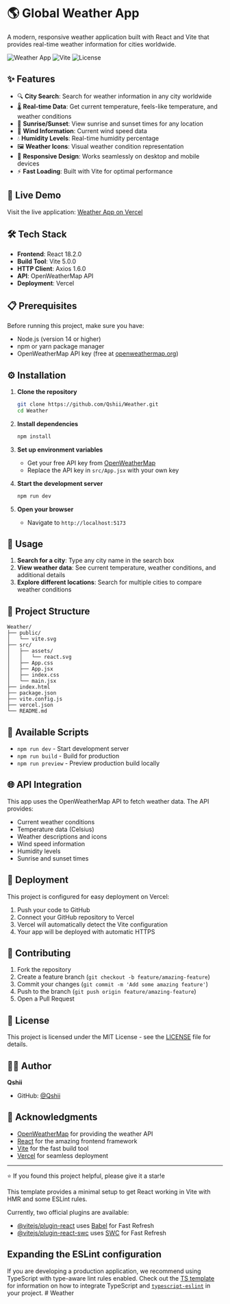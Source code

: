 # 🌎 Global Weather App

A modern, responsive weather application built with React and Vite that provides real-time weather information for cities worldwide.

![Weather App](https://img.shields.io/badge/React-18.2.0-blue)
![Vite](https://img.shields.io/badge/Vite-5.0.0-purple)
![License](https://img.shields.io/badge/license-MIT-green)

## ✨ Features

- 🔍 **City Search**: Search for weather information in any city worldwide
- 🌡️ **Real-time Data**: Get current temperature, feels-like temperature, and weather conditions
- 🌅 **Sunrise/Sunset**: View sunrise and sunset times for any location
- 💨 **Wind Information**: Current wind speed data
- 💧 **Humidity Levels**: Real-time humidity percentage
- 🖼️ **Weather Icons**: Visual weather condition representation
- 📱 **Responsive Design**: Works seamlessly on desktop and mobile devices
- ⚡ **Fast Loading**: Built with Vite for optimal performance

## 🚀 Live Demo

Visit the live application: [Weather App on Vercel](https://your-weather-app.vercel.app)

## 🛠️ Tech Stack

- **Frontend**: React 18.2.0
- **Build Tool**: Vite 5.0.0
- **HTTP Client**: Axios 1.6.0
- **API**: OpenWeatherMap API
- **Deployment**: Vercel

## 📋 Prerequisites

Before running this project, make sure you have:

- Node.js (version 14 or higher)
- npm or yarn package manager
- OpenWeatherMap API key (free at [openweathermap.org](https://openweathermap.org/api))

## ⚙️ Installation

1. **Clone the repository**
   ```bash
   git clone https://github.com/Qshii/Weather.git
   cd Weather
   ```

2. **Install dependencies**
   ```bash
   npm install
   ```

3. **Set up environment variables**
   - Get your free API key from [OpenWeatherMap](https://openweathermap.org/api)
   - Replace the API key in `src/App.jsx` with your own key

4. **Start the development server**
   ```bash
   npm run dev
   ```

5. **Open your browser**
   - Navigate to `http://localhost:5173`

## 🎯 Usage

1. **Search for a city**: Type any city name in the search box
2. **View weather data**: See current temperature, weather conditions, and additional details
3. **Explore different locations**: Search for multiple cities to compare weather conditions

## 📁 Project Structure

```
Weather/
├── public/
│   └── vite.svg
├── src/
│   ├── assets/
│   │   └── react.svg
│   ├── App.css
│   ├── App.jsx
│   ├── index.css
│   └── main.jsx
├── index.html
├── package.json
├── vite.config.js
├── vercel.json
└── README.md
```

## 🔧 Available Scripts

- `npm run dev` - Start development server
- `npm run build` - Build for production
- `npm run preview` - Preview production build locally

## 🌐 API Integration

This app uses the OpenWeatherMap API to fetch weather data. The API provides:

- Current weather conditions
- Temperature data (Celsius)
- Weather descriptions and icons
- Wind speed information
- Humidity levels
- Sunrise and sunset times

## 🚀 Deployment

This project is configured for easy deployment on Vercel:

1. Push your code to GitHub
2. Connect your GitHub repository to Vercel
3. Vercel will automatically detect the Vite configuration
4. Your app will be deployed with automatic HTTPS

## 🤝 Contributing

1. Fork the repository
2. Create a feature branch (`git checkout -b feature/amazing-feature`)
3. Commit your changes (`git commit -m 'Add some amazing feature'`)
4. Push to the branch (`git push origin feature/amazing-feature`)
5. Open a Pull Request

## 📝 License

This project is licensed under the MIT License - see the [LICENSE](LICENSE) file for details.

## 👨‍💻 Author

**Qshii**
- GitHub: [@Qshii](https://github.com/Qshii)

## 🙏 Acknowledgments

- [OpenWeatherMap](https://openweathermap.org/) for providing the weather API
- [React](https://reactjs.org/) for the amazing frontend framework
- [Vite](https://vitejs.dev/) for the fast build tool
- [Vercel](https://vercel.com/) for seamless deployment

---

⭐ If you found this project helpful, please give it a star!e

This template provides a minimal setup to get React working in Vite with HMR and some ESLint rules.

Currently, two official plugins are available:

- [@vitejs/plugin-react](https://github.com/vitejs/vite-plugin-react/blob/main/packages/plugin-react) uses [Babel](https://babeljs.io/) for Fast Refresh
- [@vitejs/plugin-react-swc](https://github.com/vitejs/vite-plugin-react/blob/main/packages/plugin-react-swc) uses [SWC](https://swc.rs/) for Fast Refresh

## Expanding the ESLint configuration

If you are developing a production application, we recommend using TypeScript with type-aware lint rules enabled. Check out the [TS template](https://github.com/vitejs/vite/tree/main/packages/create-vite/template-react-ts) for information on how to integrate TypeScript and [`typescript-eslint`](https://typescript-eslint.io) in your project.
#   W e a t h e r 
 
 